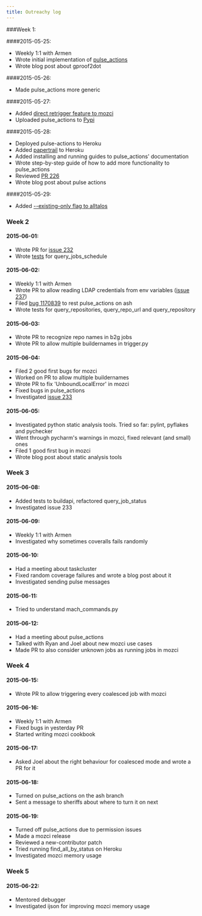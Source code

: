 ```yaml
---
title: Outreachy log
---
```

###Week 1:

####2015-05-25:

* Weekly 1:1 with Armen
* Wrote initial implementation of [pulse_actions](https://github.com/adusca/pulse_actions/)
* Wrote blog post about gproof2dot

####2015-05-26:

* Made pulse_actions more generic

####2015-05-27:

* Added [direct retrigger feature to mozci](https://github.com/armenzg/mozilla_ci_tools/pull/224)
* Uploaded pulse_actions to [Pypi](https://pypi.python.org/pypi/pulse-actions)

####2015-05-28:

* Deployed pulse-actions to Heroku
* Added [papertrail](https://addons-sso.heroku.com/apps/pulse-actions/addons/papertrail?q=worker) to Heroku
* Added installing and running guides to pulse_actions' documentation
* Wrote step-by-step guide of how to add more functionality to pulse_actions
* Reviewed [PR 226](https://github.com/armenzg/mozilla_ci_tools/pull/226)
* Wrote blog post about pulse actions

####2015-05-29:

* Added [--existing-only flag to alltalos](https://github.com/armenzg/mozilla_ci_tools/pull/228)

### Week 2

#### 2015-06-01:

* Wrote PR for [issue 232](https://github.com/armenzg/mozilla_ci_tools/pull/234)
* Wrote [tests](https://github.com/armenzg/mozilla_ci_tools/pull/235) for query_jobs_schedule 

#### 2015-06-02:

* Weekly 1:1 with Armen
* Wrote PR to allow reading LDAP credentials from env variables ([issue 237](https://github.com/armenzg/mozilla_ci_tools/pull/238))
* Filed [bug 1170839](https://bugzilla.mozilla.org/show_bug.cgi?id=1170839) to rest pulse_actions on ash 
* Wrote tests for query_repositories, query_repo_url and query_repository

#### 2015-06-03:

* Wrote PR to recognize repo names in b2g jobs
* Wrote PR to allow multiple buildernames in trigger.py

#### 2015-06-04:

* Filed 2 good first bugs for mozci
* Worked on PR to allow multiple buildernames
* Wrote PR to fix 'UnboundLocalError' in mozci
* Fixed bugs in pulse_actions
* Investigated [issue 233](https://github.com/armenzg/mozilla_ci_tools/issues/233)

#### 2015-06-05:

* Investigated python static analysis tools. Tried so far: pylint, pyflakes and pychecker
* Went through pycharm's warnings in mozci, fixed relevant (and small) ones
* Filed 1 good first bug in mozci
* Wrote blog post about static analysis tools

### Week 3

#### 2015-06-08:

* Added tests to buildapi, refactored query_job_status
* Investigated issue 233

#### 2015-06-09:

* Weekly 1:1 with Armen
* Investigated why sometimes coveralls fails randomly

#### 2015-06-10:

* Had a meeting about taskcluster
* Fixed random coverage failures and wrote a blog post about it
* Investigated sending pulse messages

#### 2015-06-11:

* Tried to understand mach_commands.py

#### 2015-06-12:

* Had a meeting about pulse_actions
* Talked with Ryan and Joel about new mozci use cases
* Made PR to also consider unknown jobs as running jobs in mozci

### Week 4

#### 2015-06-15:

* Wrote PR to allow triggering every coalesced job with mozci

#### 2015-06-16:

* Weekly 1:1 with Armen
* Fixed bugs in yesterday PR
* Started writing mozci cookbook

#### 2015-06-17:

* Asked Joel about the right behaviour for coalesced mode and wrote a PR for it

#### 2015-06-18:

* Turned on pulse_actions on the ash branch
* Sent a message to sheriffs about where to turn it on next

#### 2015-06-19:

* Turned off pulse_actions due to permission issues
* Made a mozci release
* Reviewed a new-contributor patch
* Tried running find_all_by_status on Heroku
* Investigated mozci memory usage

### Week 5

#### 2015-06-22:

* Mentored debugger
* Investigated ijson for improving mozci memory usage
